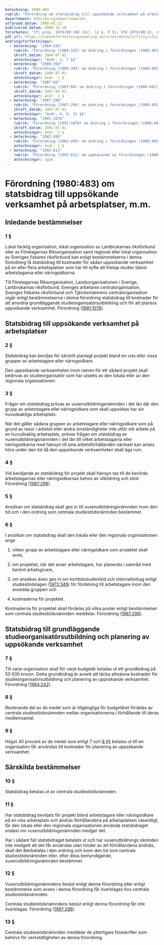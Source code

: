 ```yaml
---
beteckning: 1980:483
rubrik: "Förordning om statsbidrag till uppsökande verksamhet på arbetsplatser, m.m."
departement: Utbildningsdepartementet
utfardad_datum: 1980-05-22
publicerad_datum: 2008-10-10
forarbeten: "Jfr prop. 1979/80:100 (bil. 12 p. F 5), SfU 1979/80:12, rskr 1979/80:199"
pdf_url: https://svenskforfattningssamling.se/sites/default/files/sfs/1980-05/SFS1980-483.pdf
andringsforfattningar:
  - beteckning: "1984:242"
    rubrik: "Förordning (1984:242) om ändring i förordningen (1980:483) om statsbidrag till uppsökande verksamhet på arbetsplatser, m.m."
    ikraft_datum: 1984-07-01
    anteckningar: "ändr. 1, 7 §§"
  - beteckning: "1986:393"
    rubrik: "Förordning (1986:393) om ändring i förordningen (1980:483) om statsbidrag till uppsökande verksamhet på arbetsplatser, m.m."
    ikraft_datum: 1986-07-01
    anteckningar: ändr. 1 §
  - beteckning: "1987:68"
    rubrik: "Förordning (1987:68) om ändring i förordningen (1980:483) om statsbidrag till uppsökande verksamhet på arbetsplatser, m.m."
    ikraft_datum: 1987-04-01
    anteckningar: ändr. 1 §
  - beteckning: "1987:298"
    rubrik: "Förordning (1987:298) om ändring i förordningen (1980:483) om statsbidrag till uppsökande verksamhet på arbetsplatser, m.m."
    ikraft_datum: 1987-07-01
    anteckningar: "ändr. 4, 6, 12 §§"
  - beteckning: "1991:1078"
    rubrik: "Förordning (1991:1078) om ändring i förordningen (1980:483) om statsbidrag till uppsökande verksamhet på arbetsplatser, m.m."
    ikraft_datum: 1991-07-01
    anteckningar: ändr. 1 §
  - beteckning: "1982:495"
    rubrik: "Förordning (1982:495) om ändring i förordningen (1980:483) om statsbidrag till uppsökande verksamhet på arbetsplatser, m.m."
    anteckningar: ändr. 1 §
  - beteckning: "1992:812"
    rubrik: "Förordning (1992:812) om upphävande av förordningen (1980:483) om statsbidrag till uppsökande verksamhet på arbetsplatser, m.m."
    anteckningar: upph.
---
```


# Förordning (1980:483) om statsbidrag till uppsökande verksamhet på arbetsplatser, m.m.

## Inledande bestämmelser

### 1 §

Lokal facklig organisation, lokal organisation av Lantbrukarnas riksförbund eller av Företagarnas Riksorganisation samt regional eller lokal organisation av Sveriges fiskares riksförbund kan enligt bestämmelserna i denna förordning få statsbidrag till kostnader för sådan uppsökande verksamhet på en eller flera arbetsplatser som har till syfte att främja studier bland arbetstagarna eller näringsidkarna.

Till Företagarnas Riksorganisation, Landsorganisationen i Sverige, Lantbrukarnas riksförbund, Sveriges arbetares centralorganisation, Sveriges fiskares riksförbund och Tjänstemännens centralorganisation utgår enligt bestämmelserna i denna förordning statsbidrag till kostnader för att anordna grundläggande studieorganisatörsutbildning och för att planera uppsökande verksamhet. Förordning ([1991:1078](https://selex.se/eli/sfs/1991/1078)).

## Statsbidrag till uppsökande verksamhet på arbetsplatser

### 2 §

Statsbidrag kan beviljas för särskilt planlagt projekt bland en viss eller vissa grupper av arbetstagare eller näringsidkare.

Den uppsökande verksamheten inom ramen för ett sådant projekt skall bedrivas av studieorganisatör som har utsetts av den lokala eller av den regionala organisationen.

### 3 §

Frågor om statsbidrag prövas av vuxenutbildningsnämnden i det län där den grupp av arbetstagare eller näringsidkare som skall uppsökas har sin huvudsakliga arbetsplats.

När det gäller sådana grupper av arbetstagare eller näringsidkare som på grund av resor i arbetet eller andra omständigheter inte utför sitt arbete på en huvudsaklig arbetsplats, prövas frågan om statsbidrag av vuxenutbildningsnämnden i det län till vilket arbetstagarna eller näringsidkarna med hänsyn till sina arbetsförhållanden närmast kan anses höra under den tid då den uppsökande verksamheten skall äga rum.

### 4 §

Vid beviljande av statsbidrag för projekt skall hänsyn tas till de berörda arbetstagarnas eller näringsidkarnas behov av utbildning och stöd. Förordning ([1987:298](https://selex.se/eli/sfs/1987/298)).

### 5 §

Ansökan om statsbidrag skall ges in till vuxenutbildningsnämnden inom den tid och i den ordning som centrala studiestödsnämnden bestämmer.

### 6 §

I ansökan om statsbidrag skall den lokala eller den regionala organisationen ange

1. vilken grupp av arbetstagare eller näringsidkare som projektet skall avse,

2. om projektet, när det avser arbetstagare, har planerats i samråd med berörd arbetsgivare,

3. om ansökan även ges in om korttidsstudiestöd och internatbidrag enligt studiestödslagen ([1973:349](https://selex.se/eli/sfs/1973/349)) för fördelning till arbetstagare inom den avsedda gruppen och

4. kostnaderna för projektet.

Kostnaderna för projektet skall fördelas på olika poster enligt bestämmelser som centrala studiestödsnämnden meddelar. Förordning ([1987:298](https://selex.se/eli/sfs/1987/298)).

## Statsbidrag till grundläggande studieorganisatörsutbildning och planering av uppsökande verksamhet

### 7 §

Till varje organisation skall för varje budgetår betalas ut ett grundbidrag på 50 000 kronor. Detta grundbidrag är avsett att täcka allmänna kostnader för studieorganisatörsutbildning och planering av uppsökande verksamhet. Förordning ([1984:242](https://selex.se/eli/sfs/1984/242)).

### 8 §

Resterande del av de medel som är tillgängliga för budgetåret fördelas av centrala studiestödsnämnden mellan organisationerna i förhållande till deras medlemsantal.

### 9 §

Högst 40 procent av de medel som enligt 7 och [8 §](#8)§ betalas ut till en organisation får användas till kostnader för planering av uppsökande verksamhet.

## Särskilda bestämmelser

### 10 §

Statsbidrag betalas ut av centrala studiestödsnämnden.

### 11 §

Har statsbidrag beviljats för projekt bland arbetstagare eller näringsidkare på en viss arbetsplats och ändras förhållandena på arbetsplatsen väsentligt, får den lokala eller den regionala organisationen använda statsbidraget endast om vuxenutbildningsnämnden medger det.

Har i sådant fall statsbidraget betalats ut och har vuxenutbildnings nämnden inte medgett att det får användas utan hinder av att förhållandena ändrats, skall det återbetalas i den ordning och inom den tid som centrala studiestödsnämnden eller, efter dess bemyndigande, vuxenutbildningsnämnden bestämmer.

### 12 §

Vuxenutbildningsnämndens beslut enligt denna förordning eller enligt bestämmelse som avses i denna förordning får överklagas hos centrala studiestödsnämnden.

Centrala studiestödsnämndens beslut enligt denna förordning får inte överklagas. Förordning ([1987:298](https://selex.se/eli/sfs/1987/298)).

### 13 §

Centrala studiestödsnämnden meddelar de ytterligare föreskrifter som behövs för verkställigheten av denna förordning.